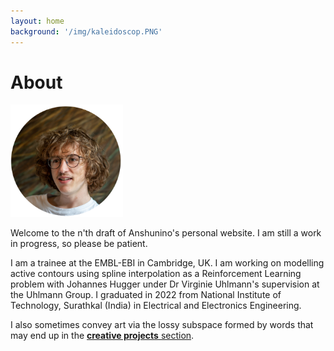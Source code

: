 ```yaml
---
layout: home
background: '/img/kaleidoscop.PNG'
---
```


About
====================

<img src="img/me.png" alt="drawing" width="180px"/>

Welcome to the n'th draft of Anshunino's personal website.
I am still a work in progress, so please be patient.

I am a trainee at the EMBL-EBI in Cambridge, UK. I am working on modelling active contours using spline interpolation as a Reinforcement Learning problem with Johannes Hugger under Dr Virginie Uhlmann's supervision at the Uhlmann Group. I graduated in 2022 from National Institute of Technology, Surathkal (India) in Electrical and Electronics Engineering.

I also sometimes convey art via the lossy subspace formed by words that may end up in the [**creative projects** section](/crea/).

<!-- To be notified on future posts you can use this good old [RSS feed](/feed.xml). -->
